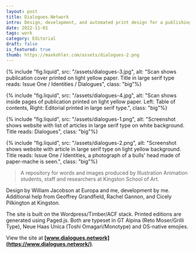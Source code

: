```yaml
---
layout: post
title: Dialogues.Network
intro: Design, development, and automated print design for a publishing platform for students and staff at Kingston School of Art.
date: 2022-11-01
tags: work
category: Editorial
draft: false
is_featured: true
thumb: https://maxkohler.com/assets/dialogues-2.png
---
```


{% include "fig.liquid", src: "/assets/dialogues-3.jpg", alt: "Scan shows publication cover printed on light yellow paper. Title in large serif type reads: Issue One / Identities / Dialogues", class: "big"%}

{% include "fig.liquid", src: "/assets/dialogues-4.jpg", alt: "Scan shows inside pages of publication printed on light yellow paper. Left: Table of contents, Right: Editorial printed in large serif type.", class: "big"%}

{% include "fig.liquid", src: "/assets/dialogues-1.png", alt: "Screenshot shows website with list of articles in large serif type on white background. Title reads: Dialogues", class: "big"%}

{% include "fig.liquid", src: "/assets/dialogues-2.png", alt: "Screenshot shows website with article in large serif type on light yellow background. Title reads: Issue One / Identities, a photograph of a bulls' head made of paper-mache is seen.", class: "big"%}

> A repository for words and images produced by Illustration Animation students, staff and researchers at Kingston School of Art.

Design by William Jacobson at Europa and me, development by me. Additional help from Geoffrey Grandfield, Rachel Gannon, and Cicely Pilkington at Kingston.

The site is built on the Wordpress/Timber/ACF stack. Printed editions are generated using Paged.js. Both are typeset in GT Alpina (Reto Moser/Grilli Type), Neue Haas Unica (Toshi Omagari/Monotype) and OS-native emojies.

View the site at **[www.dialogues.network](https://www.dialogues.network/)**.
